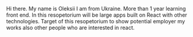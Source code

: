 Hi there. My name is Oleksii I am from Ukraine.
More than 1 year learning front end.
In this resopetorium will be large apps built on React with other technologies.
Target of this resopetorium to show potential employer my works also other people who are interested in react.

